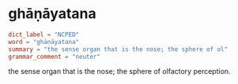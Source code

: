 # ghāṇāyatana

``` toml
dict_label = "NCPED"
word = "ghāṇāyatana"
summary = "the sense organ that is the nose; the sphere of ol"
grammar_comment = "neuter"
```

the sense organ that is the nose; the sphere of olfactory perception.

